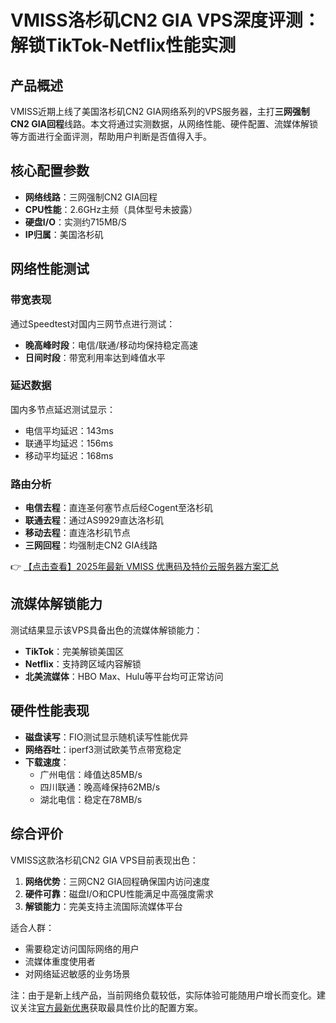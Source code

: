 # VMISS洛杉矶CN2 GIA VPS深度评测：解锁TikTok-Netflix性能实测

## 产品概述
VMISS近期上线了美国洛杉矶CN2 GIA网络系列的VPS服务器，主打**三网强制CN2 GIA回程**线路。本文将通过实测数据，从网络性能、硬件配置、流媒体解锁等方面进行全面评测，帮助用户判断是否值得入手。

## 核心配置参数
- **网络线路**：三网强制CN2 GIA回程
- **CPU性能**：2.6GHz主频（具体型号未披露）
- **硬盘I/O**：实测约715MB/S
- **IP归属**：美国洛杉矶

## 网络性能测试
### 带宽表现
通过Speedtest对国内三网节点进行测试：
- **晚高峰时段**：电信/联通/移动均保持稳定高速
- **日间时段**：带宽利用率达到峰值水平

### 延迟数据
国内多节点延迟测试显示：
- 电信平均延迟：143ms
- 联通平均延迟：156ms
- 移动平均延迟：168ms

### 路由分析
- **电信去程**：直连圣何塞节点后经Cogent至洛杉矶
- **联通去程**：通过AS9929直达洛杉矶
- **移动去程**：直连洛杉矶节点
- **三网回程**：均强制走CN2 GIA线路

👉 [【点击查看】2025年最新 VMISS 优惠码及特价云服务器方案汇总](https://bit.ly/Vmiss)

## 流媒体解锁能力
测试结果显示该VPS具备出色的流媒体解锁能力：
- **TikTok**：完美解锁美国区
- **Netflix**：支持跨区域内容解锁
- **北美流媒体**：HBO Max、Hulu等平台均可正常访问

## 硬件性能表现
- **磁盘读写**：FIO测试显示随机读写性能优异
- **网络吞吐**：iperf3测试欧美节点带宽稳定
- **下载速度**：
  - 广州电信：峰值达85MB/s
  - 四川联通：晚高峰保持62MB/s
  - 湖北电信：稳定在78MB/s

## 综合评价
VMISS这款洛杉矶CN2 GIA VPS目前表现出色：
1. **网络优势**：三网CN2 GIA回程确保国内访问速度
2. **硬件可靠**：磁盘I/O和CPU性能满足中高强度需求
3. **解锁能力**：完美支持主流国际流媒体平台

适合人群：
- 需要稳定访问国际网络的用户
- 流媒体重度使用者
- 对网络延迟敏感的业务场景

注：由于是新上线产品，当前网络负载较低，实际体验可能随用户增长而变化。建议关注[官方最新优惠](https://bit.ly/Vmiss)获取最具性价比的配置方案。